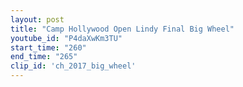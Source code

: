 ```yaml
---
layout: post
title: "Camp Hollywood Open Lindy Final Big Wheel"
youtube_id: "P4daXwKm3TU"
start_time: "260"
end_time: "265"
clip_id: 'ch_2017_big_wheel'
---
```

